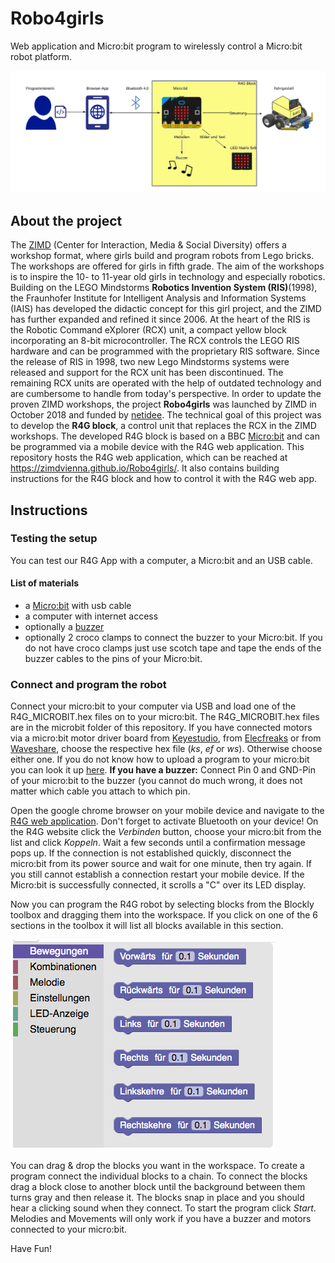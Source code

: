 # Robo4girls
Web application and Micro:bit program to wirelessly control a Micro:bit robot platform.

![R4G System overview](Dokumentation/Diagramme/r4g_system_overview_.png)

## About the project
The [ZIMD](www.zimd.at) (Center for Interaction, Media & Social Diversity) offers a workshop format, where girls build and program robots from Lego bricks. The workshops are offered for girls in fifth grade. The aim of the workshops is to inspire the 10- to 11-year old girls in technology and especially robotics. 
Building on the LEGO Mindstorms <b>Robotics Invention System (RIS)</b>(1998), the Fraunhofer Institute for Intelligent Analysis and Information Systems (IAIS) has developed the didactic concept for this girl project, and the ZIMD has further expanded and refined it since 2006.
At the heart of the RIS is the Robotic Command eXplorer (RCX) unit, a compact yellow block incorporating an 8-bit microcontroller. The RCX controls the LEGO RIS hardware and can be programmed with the proprietary RIS software. Since the release of RIS in 1998, two new Lego Mindstorms systems were released and support for the RCX unit has been discontinued. The remaining RCX units are operated with the help of outdated technology and are cumbersome to handle from today's perspective. In order to update the proven ZIMD workshops, the project <b>Robo4girls</b> was launched by ZIMD in October 2018 and funded by [netidee](https://www.netidee.at/robo4girls). The technical goal of this project was to develop the <b>R4G block</b>, a control unit that replaces the RCX in the ZIMD workshops. 
The developed R4G block is based on a BBC [Micro:bit](https://microbit.org) and can be programmed via a mobile device with the R4G web application. This repository hosts the R4G web application, which can be reached at https://zimdvienna.github.io/Robo4girls/. It also contains building instructions for the R4G block and how to control it with the R4G web app.

## Instructions

### Testing the setup 
You can test our R4G App with a computer, a Micro:bit and an USB cable.
#### List of materials
+ a [Micro:bit](https://microbit.org) with usb cable
+ a computer with internet access
+ optionally a [buzzer](https://de.wikipedia.org/wiki/Summer_(Elektronik))
+ optionally 2 croco clamps to connect the buzzer to your Micro:bit. If you do not have croco clamps just use scotch tape and tape the ends of the buzzer cables to the pins of your Micro:bit.

### Connect and program the robot
Connect your micro:bit to your computer via USB and load one of the R4G_MICROBIT.hex files on to your micro:bit. The R4G_MICROBIT.hex files are in the microbit folder of this repository. If you have connected motors via a micro:bit motor driver board from [Keyestudio](https://wiki.keyestudio.com/Ks0308_keyestudio_Motor_Drive_Breakout_Board_for_micro_bit), from [Elecfreaks](https://www.instructables.com/id/Elecfreaks-Motorbit-User-Guide/) or from [Waveshare](https://www.waveshare.com/wiki/Motor_Driver_for_micro:bit), choose the respective hex file (<i>ks</i>, <i>ef</i> or <i>ws</i>). Otherwise choose either one. If you do not know how to upload a program to your micro:bit you can look it up [here](https://makecode.microbit.org/device/usb).
<b>If you have a buzzer:</b>
Connect Pin 0 and GND-Pin of your micro:bit to the buzzer (you cannot do much wrong, it does not matter which cable you attach to which pin.

Open the google chrome browser on your mobile device and navigate to the [R4G web application](https://zimdvienna.github.io/Robo4girls/). Don't forget to activate Bluetooth on your device! 
On the R4G website click the <i>Verbinden</i> button, choose your micro:bit from the list and click <i>Koppeln</i>. Wait a few seconds until a confirmation message pops up. If the connection is not established quickly, disconnect the micro:bit from its power source and wait for one minute, then try again. If you still cannot establish a connection restart your mobile device. If the Micro:bit is successfully connected, it scrolls a "C" over its LED display.

Now you can program the R4G robot by selecting blocks from the Blockly toolbox and dragging them into the workspace. If you click on one of the 6 sections in the toolbox it will list all blocks available in this section.

![blockly toolbox](media/blockly_toolbox_foto.png)

You can drag & drop the blocks you want in the workspace. To create a program connect the individual blocks to a chain. To connect the blocks drag a block close to another block until the background between them turns gray and then release it. The blocks snap in place and you should hear a clicking sound when they connect. To start the program click <i>Start</i>. Melodies and Movements will only work if you have a buzzer and motors connected to your micro:bit.

Have Fun!
